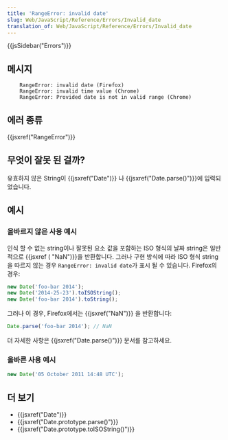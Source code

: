```yaml
---
title: 'RangeError: invalid date'
slug: Web/JavaScript/Reference/Errors/Invalid_date
translation_of: Web/JavaScript/Reference/Errors/Invalid_date
---
```


{{jsSidebar("Errors")}}

## 메시지

```
    RangeError: invalid date (Firefox)
    RangeError: invalid time value (Chrome)
    RangeError: Provided date is not in valid range (Chrome)
```

## 에러 종류

{{jsxref("RangeError")}}

## 무엇이 잘못 된 걸까?

유효하지 않은 String이 {{jsxref("Date")}} 나 {{jsxref("Date.parse()")}}에 입력되었습니다.

## 예시

### 올바르지 않은 사용 예시

인식 할 수 없는 string이나 잘못된 요소 값을 포함하는 ISO 형식의 날짜 string은 일반적으로 {{jsxref ( "NaN")}}을 반환합니다. 그러나 구현 방식에 따라 ISO 형식 string을 따르지 않는 경우 `RangeError: invalid date`가 표시 될 수 있습니다. Firefox의 경우:

```js example-bad
new Date('foo-bar 2014');
new Date('2014-25-23').toISOString();
new Date('foo-bar 2014').toString();
```

그러나 이 경우, Firefox에서는 {{jsxref("NaN")}} 을 반환합니다:

```js example-bad
Date.parse('foo-bar 2014'); // NaN
```

더 자세한 사항은 {{jsxref("Date.parse()")}} 문서를 참고하세요.

### 올바른 사용 예시

```js example-good
new Date('05 October 2011 14:48 UTC');
```

## 더 보기

- {{jsxref("Date")}}
- {{jsxref("Date.prototype.parse()")}}
- {{jsxref("Date.prototype.toISOString()")}}
